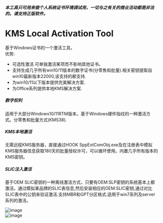 ##### 本工具只可用来做个人系统证书环境调试用，一切与之有关的商业活动都是非法的。请支持正版软件。

# KMS Local Activation Tool  
基于Windows证书的一个激活工具。  
优势:
- 可选性激活.可单独激活某项而不影响其他证书。  
- 支持生成几乎所有win10/11版本的数字证书(分零售和批量).相关密钥提取自win10最新版本22000,该支持的都支持.   
- 为win10/11以下版本提供完美解决方案.    
- 为Office系列提供本地KMS解决方案.   

##### 数字权利
适用于大部分Windows10/11RTM版本。基于Windows硬件指纹的一种激活方式。分零售和批量方式(KMS38). 

##### KMS本地激活
无需远程KMS服务器，直接通过HOOK SppExtComObj.exe及在注册表中模拟KMS服务器信息获取180天的批量授权许可，可以循环使用。内置几乎所有版本的KMS密钥。

##### SLIC注入激活
基于OEM SLIC密钥的一种离线激活方式，只要有OEM:SLP密钥的系统基本上都激活。通过模拟某品牌的SLIC表信息,然后安装相应的OEM:SLIC密钥,通过对比SLIC表中的公钥来验证激活.支持MBR和GPT分区格式.适用于win7系列及server系列的激活。

![image](https://github.com/laomms/KmsTool/blob/main/kms.JPG)     
![image](https://github.com/laomms/KmsTool/blob/main/kms2.png)   



















